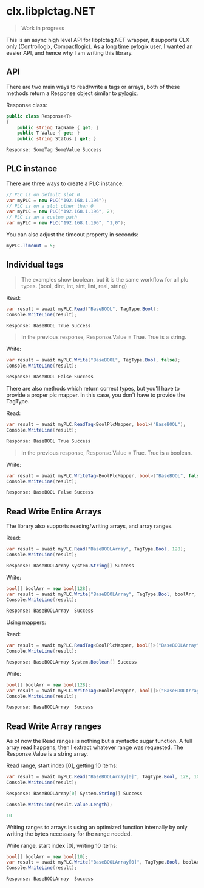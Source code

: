# clx.libplctag.NET

> Work in progress

This is an async high level API for libplctag.NET wrapper, it supports CLX only (Controllogix, Compactlogix). As a long time pylogix user, I wanted an easier API, and hence why I am writing this library.

## API

There are two main ways to read/write a tags or arrays, both of these methods return a Response object similar to [pylogix](https://github.com/dmroeder/pylogix).

Response class:

```csharp
public class Response<T>
{
    public string TagName { get; }
    public T Value { get; }
    public string Status { get; }

Response: SomeTag SomeValue Success
```

## PLC instance

There are three ways to create a PLC instance:

```csharp
// PLC is on default slot 0
var myPLC = new PLC("192.168.1.196");
// PLC is on a slot other than 0
var myPLC = new PLC("192.168.1.196", 2);
// PLC is an a custom path
var myPLC = new PLC("192.168.1.196", "1,0");
```

You can also adjust the timeout property in seconds:
```csharp
myPLC.Timeout = 5;
```

## Individual tags

> The examples show boolean, but it is the same workflow for all plc types. (bool, dint, int, sint, lint, real, string)

Read:

```csharp
var result = await myPLC.Read("BaseBOOL", TagType.Bool);
Console.WriteLine(result);

Response: BaseBOOL True Success
```

> In the previous response, Response.Value = True. True is a string.

Write:

```csharp
var result = await myPLC.Write("BaseBOOL", TagType.Bool, false);
Console.WriteLine(result);

Response: BaseBOOL False Success
```

There are also methods which return correct types, but you'll have to provide a proper plc mapper.
In this case, you don't have to provide the TagType.

Read:

```csharp
var result = await myPLC.ReadTag<BoolPlcMapper, bool>("BaseBOOL");
Console.WriteLine(result);

Response: BaseBOOL True Success
```

> In the previous response, Response.Value = True. True is a boolean.

Write:

```csharp
var result = await myPLC.WriteTag<BoolPlcMapper, bool>("BaseBOOL", false);
Console.WriteLine(result);

Response: BaseBOOL False Success
```

## Read Write Entire Arrays

The library also supports reading/writing arrays, and array ranges.

Read:

```csharp
var result = await myPLC.Read("BaseBOOLArray", TagType.Bool, 128);
Console.WriteLine(result);

Response: BaseBOOLArray System.String[] Success
```

Write:

```csharp
bool[] boolArr = new bool[128];
var result = await myPLC.Write("BaseBOOLArray", TagType.Bool, boolArr, 128);
Console.WriteLine(result);

Response: BaseBOOLArray  Success

```

Using mappers:

Read:

```csharp
var result = await myPLC.ReadTag<BoolPlcMapper, bool[]>("BaseBOOLArray", new int[] { 128 });
Console.WriteLine(result);

Response: BaseBOOLArray System.Boolean[] Success

```

Write:

```csharp
bool[] boolArr = new bool[128];
var result = await myPLC.WriteTag<BoolPlcMapper, bool[]>("BaseBOOLArray", alist.ToArray(),new int[] { 128 });
Console.WriteLine(result);

Response: BaseBOOLArray  Success

```

## Read Write Array ranges

As of now the Read ranges is nothing but a syntactic sugar function. A full array read happens, then I extract whatever range was requested. The Response.Value is a string array.

Read range, start index [0], getting 10 items:

```csharp
var result = await myPLC.Read("BaseBOOLArray[0]", TagType.Bool, 128, 10);
Console.WriteLine(result);

Response: BaseBOOLArray[0] System.String[] Success

Console.WriteLine(result.Value.Length);

10
```

Writing ranges to arrays is using an optimized function internally by only writing the bytes necessary for the range needed.

Write range, start index [0], writing 10 items:

```csharp
bool[] boolArr = new bool[10];
var result = await myPLC.Write("BaseBOOLArray[0]", TagType.Bool, boolArr, 128);
Console.WriteLine(result);

Response: BaseBOOLArray  Success
```